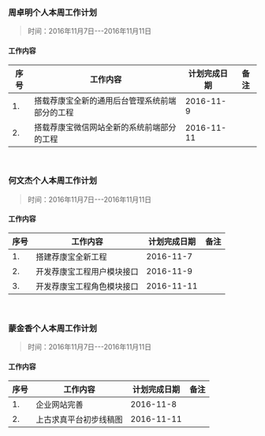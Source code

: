 ### 周卓明个人本周工作计划

> 时间：2016年11月7日---2016年11月11日

#### 工作内容

<table>
    <thead>
          <tr>
              <th>序号</th>
              <th>工作内容</th>
              <th>计划完成日期</th>
              <th>备注</th>
          </tr>
    </thead>
    <tbody>
          <tr>
              <td>1.</td>
              <td>搭载荐康宝全新的通用后台管理系统前端部分的工程</td>
              <td>2016-11-9</td>
              <td></td>
          </tr>
          <tr>
              <td>2.</td>
              <td>搭载荐康宝微信网站全新的系统前端部分的工程</td>
              <td>2016-11-11</td>
              <td></td>
          </tr>
  </tbody>
</table>

<br>

### 何文杰个人本周工作计划

> 时间：2016年11月7日---2016年11月11日

#### 工作内容

<table>
    <thead>
          <tr>
              <th>序号</th>
              <th>工作内容</th>
              <th>计划完成日期</th>
              <th>备注</th>
          </tr>
    </thead>
    <tbody>
          <tr>
              <td>1.</td>
              <td>搭建荐康宝全新工程</td>
              <td>2016-11-7</td>
              <td></td>
          </tr>
          <tr>
              <td>2.</td>
              <td>开发荐康宝工程用户模块接口</td>
              <td>2016-11-9</td>
              <td></td>
          </tr>
          <tr>
                <td>3.</td>
                <td>开发荐康宝工程角色模块接口</td>
                <td>2016-11-11</td>
                <td></td>
            </tr>
  </tbody>
</table>

<br>

### 蒙金香个人本周工作计划

> 时间：2016年11月7日---2016年11月11日

#### 工作内容

<table>
    <thead>
          <tr>
              <th>序号</th>
              <th>工作内容</th>
              <th>计划完成日期</th>
              <th>备注</th>
          </tr>
    </thead>
    <tbody>
          <tr>
              <td>1.</td>
              <td>企业网站完善</td>
              <td>2016-11-8</td>
              <td></td>
          </tr>
          <tr>
              <td>2.</td>
              <td>上古求真平台初步线稿图</td>
              <td>2016-11-11</td>
              <td></td>
          </tr>
  </tbody>
</table>



